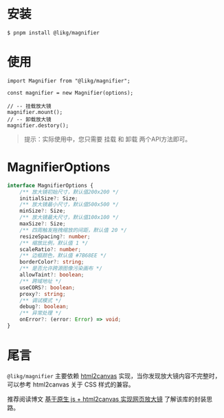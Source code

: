 # 安装

```shell
$ pnpm install @likg/magnifier
```


# 使用

```tsx
import Magnifier from "@likg/magnifier";

const magnifier = new Magnifier(options);

// -- 挂载放大镜
magnifier.mount();
// -- 卸载放大镜
magnifier.destory();
```

> 提示：实际使用中，您只需要 挂载 和 卸载 两个API方法即可。

# MagnifierOptions

```ts
interface MagnifierOptions {
	/** 放大镜初始尺寸，默认值200x200 */
	initialSize?: Size;
	/** 放大镜最小尺寸，默认值500x500 */
	minSize?: Size;
	/** 放大镜最大尺寸，默认值100x100 */
	maxSize?: Size;
	/** 四周触发拖拽缩放的间距，默认值 20 */
	resizeSpacing?: number;
	/** 缩放比例，默认值 1 */
	scaleRatio?: number;
	/** 边框颜色，默认值 #7B68EE */
	borderColor?: string;
	/** 是否允许跨源图像污染画布 */
	allowTaint?: boolean;
	/** 跨域地址 */
	useCORS?: boolean;
	proxy?: string;
	/** 调试模式 */
	debug?: boolean;
	/** 异常处理 */
	onError?: (error: Error) => void;
}
```

# 尾言

`@likg/magnifier` 主要依赖 [html2canvas](https://html2canvas.hertzen.com/) 实现，当你发现放大镜内容不完整时，可以参考 html2canvas 关于 CSS 样式的兼容。

推荐阅读博文 [基于原生 js + html2canvas 实现网页放大镜](https://juejin.cn/spost/7313242064196141065) 了解该库的封装思路。
